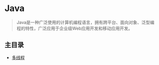 # Java

> Java是一种广泛使用的计算机编程语言，拥有跨平台、面向对象、泛型编程的特性，广泛应用于企业级Web应用开发和移动应用开发。

## 主目录

- [多线程](./multithreading/README.md)
